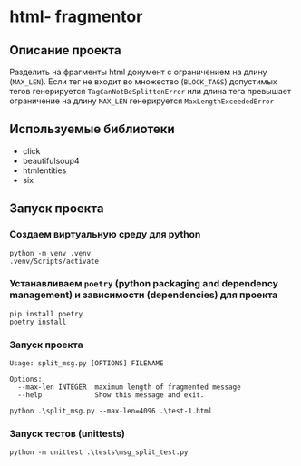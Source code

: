 # html- fragmentor

## Описание проекта

Разделить на фрагменты html документ с ограничением на длину (`MAX_LEN`).
Если тег не входит во множество (`BLOCK_TAGS`)
допустимых тегов генерируется `TagCanNotBeSplittenError`
или длина тега превышает ограничение на длину `MAX_LEN` генерируется `MaxLengthExceededError`

## Используемые библиотеки

* click
* beautifulsoup4
* htmlentities
* six

## Запуск проекта

### Создаем виртуальную среду для python

```
python -m venv .venv
.venv/Scripts/activate
```

### Устанавливаем `poetry` (python packaging and dependency management) и зависимости (dependencies) для проекта

```
pip install poetry
poetry install
```

### Запуск проекта

```
Usage: split_msg.py [OPTIONS] FILENAME

Options:
  --max-len INTEGER  maximum length of fragmented message
  --help             Show this message and exit.
```

```
python .\split_msg.py --max-len=4096 .\test-1.html
```

### Запуск тестов (unittests)

```
python -m unittest .\tests\msg_split_test.py
```